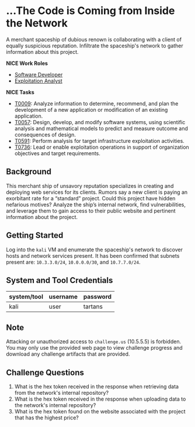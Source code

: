 # ...The Code is Coming from Inside the Network

A merchant spaceship of dubious renown is collaborating with a client of equally suspicious reputation. Infiltrate the spaceship's network to gather information about this project.

**NICE Work Roles**

- [Software Developer](https://niccs.cisa.gov/workforce-development/nice-framework/)
- [Exploitation Analyst](https://niccs.cisa.gov/workforce-development/nice-framework/)

**NICE Tasks**

- [T0009](https://niccs.cisa.gov/workforce-development/nice-framework/): Analyze information to determine, recommend, and plan the development of a new application or modification of an existing application.
- [T0057](https://niccs.cisa.gov/workforce-development/nice-framework/): Design, develop, and modify software systems, using scientific analysis and mathematical models to predict and measure outcome and consequences of design.
- [T0591](https://niccs.cisa.gov/workforce-development/nice-framework/): Perform analysis for target infrastructure exploitation activities.
- [T0736](https://niccs.cisa.gov/workforce-development/nice-framework/): Lead or enable exploitation operations in support of organization objectives and target requirements.


## Background 

This merchant ship of unsavory reputation specializes in creating and deploying web services for its clients. Rumors say a new client is paying an exorbitant rate for a “standard” project. Could this project have hidden nefarious motives? Analyze the ship’s internal network, find vulnerabilities, and leverage them to gain access to their public website and pertinent information about the project.

## Getting Started 

Log into the `kali` VM and enumerate the spaceship's network to discover hosts and network services present. It has been confirmed that subnets present are: `10.3.3.0/24`, `10.0.0.0/30`, and `10.7.7.0/24`.

## System and Tool Credentials

|system/tool|username|password|
|-----------|--------|--------|
|kali|user|tartans|

## Note

Attacking or unauthorized access to `challenge.us` (10.5.5.5) is forbidden. You may only use the provided web page to view challenge progress and download any challenge artifacts that are provided.

## Challenge Questions

1. What is the hex token received in the response when retrieving data from the network's internal repository?
2. What is the hex token received in the response when uploading data to the network's internal repository?
3. What is the hex token found on the website associated with the project that has the highest price?
